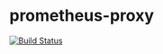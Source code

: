 # prometheus-proxy
[![Build Status](https://travis-ci.org/telminov/prometheus-proxy.svg?branch=master)](https://travis-ci.org/telminov/prometheus-proxy)

